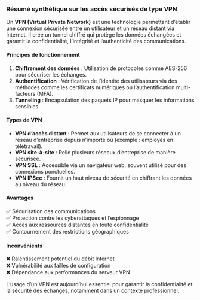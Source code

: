 ### Résumé synthétique sur les accès sécurisés de type VPN  

Un **VPN (Virtual Private Network)** est une technologie permettant d’établir une connexion sécurisée entre un utilisateur et un réseau distant via Internet. Il crée un tunnel chiffré qui protège les données échangées et garantit la confidentialité, l’intégrité et l’authenticité des communications.  

#### **Principes de fonctionnement**  
1. **Chiffrement des données** : Utilisation de protocoles comme AES-256 pour sécuriser les échanges.  
2. **Authentification** : Vérification de l’identité des utilisateurs via des méthodes comme les certificats numériques ou l’authentification multi-facteurs (MFA).  
3. **Tunneling** : Encapsulation des paquets IP pour masquer les informations sensibles.  

#### **Types de VPN**  
- **VPN d’accès distant** : Permet aux utilisateurs de se connecter à un réseau d’entreprise depuis n’importe où (exemple : employés en télétravail).  
- **VPN site-à-site** : Relie plusieurs réseaux d’entreprise de manière sécurisée.  
- **VPN SSL** : Accessible via un navigateur web, souvent utilisé pour des connexions ponctuelles.  
- **VPN IPSec** : Fournit un haut niveau de sécurité en chiffrant les données au niveau du réseau.  

#### **Avantages**  
✅ Sécurisation des communications  
✅ Protection contre les cyberattaques et l’espionnage  
✅ Accès aux ressources distantes en toute confidentialité  
✅ Contournement des restrictions géographiques  

#### **Inconvénients**  
❌ Ralentissement potentiel du débit Internet  
❌ Vulnérabilité aux failles de configuration  
❌ Dépendance aux performances du serveur VPN  

L’usage d’un VPN est aujourd’hui essentiel pour garantir la confidentialité et la sécurité des échanges, notamment dans un contexte professionnel.
